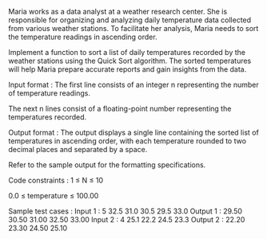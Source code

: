 Maria works as a data analyst at a weather research center. She is responsible for organizing and analyzing daily temperature data collected from various weather stations. To facilitate her analysis, Maria needs to sort the temperature readings in ascending order.



Implement a function to sort a list of daily temperatures recorded by the weather stations using the Quick Sort algorithm. The sorted temperatures will help Maria prepare accurate reports and gain insights from the data.

Input format :
The first line consists of an integer n representing the number of temperature readings.

The next n lines consist of a floating-point number representing the temperatures recorded.

Output format :
The output displays a single line containing the sorted list of temperatures in ascending order, with each temperature rounded to two decimal places and separated by a space.



Refer to the sample output for the formatting specifications.

Code constraints :
1 ≤ N ≤ 10

0.0 ≤ temperature ≤ 100.00

Sample test cases :
Input 1 :
5
32.5 31.0 30.5 29.5 33.0
Output 1 :
29.50 30.50 31.00 32.50 33.00 
Input 2 :
4
25.1 22.2 24.5 23.3
Output 2 :
22.20 23.30 24.50 25.10 
